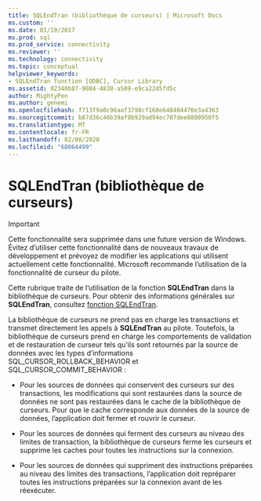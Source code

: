 ```yaml
---
title: SQLEndTran (bibliothèque de curseurs) | Microsoft Docs
ms.custom: ''
ms.date: 01/19/2017
ms.prod: sql
ms.prod_service: connectivity
ms.reviewer: ''
ms.technology: connectivity
ms.topic: conceptual
helpviewer_keywords:
- SQLEndTran function [ODBC], Cursor Library
ms.assetid: 92340b87-9084-4838-a509-e9ca22d5fd5c
author: MightyPen
ms.author: genemi
ms.openlocfilehash: f713f9a0c96aaf3798cf160e648404470e3a4363
ms.sourcegitcommit: b87d36c46b39af8b929ad94ec707dee8800950f5
ms.translationtype: MT
ms.contentlocale: fr-FR
ms.lasthandoff: 02/08/2020
ms.locfileid: "68064499"
---
```

# <a name="sqlendtran-cursor-library"></a>SQLEndTran (bibliothèque de curseurs)
> [!IMPORTANT]  
>  Cette fonctionnalité sera supprimée dans une future version de Windows. Évitez d’utiliser cette fonctionnalité dans de nouveaux travaux de développement et prévoyez de modifier les applications qui utilisent actuellement cette fonctionnalité. Microsoft recommande l’utilisation de la fonctionnalité de curseur du pilote.  
  
 Cette rubrique traite de l’utilisation de la fonction **SQLEndTran** dans la bibliothèque de curseurs. Pour obtenir des informations générales sur **SQLEndTran**, consultez [fonction SQLEndTran](../../../odbc/reference/syntax/sqlendtran-function.md).  
  
 La bibliothèque de curseurs ne prend pas en charge les transactions et transmet directement les appels à **SQLEndTran** au pilote. Toutefois, la bibliothèque de curseurs prend en charge les comportements de validation et de restauration de curseur tels qu’ils sont retournés par la source de données avec les types d’informations SQL_CURSOR_ROLLBACK_BEHAVIOR et SQL_CURSOR_COMMIT_BEHAVIOR :  
  
-   Pour les sources de données qui conservent des curseurs sur des transactions, les modifications qui sont restaurées dans la source de données ne sont pas restaurées dans le cache de la bibliothèque de curseurs. Pour que le cache corresponde aux données de la source de données, l’application doit fermer et rouvrir le curseur.  
  
-   Pour les sources de données qui ferment des curseurs au niveau des limites de transaction, la bibliothèque de curseurs ferme les curseurs et supprime les caches pour toutes les instructions sur la connexion.  
  
-   Pour les sources de données qui suppriment des instructions préparées au niveau des limites des transactions, l’application doit repréparer toutes les instructions préparées sur la connexion avant de les réexécuter.
